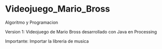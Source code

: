 # Videojuego_Mario_Bross
Algoritmo y Programacion

Version 1:
Videojuego de Mario Bross desarrollado con Java en Processing  

Importante:
Importar la libreria de musica
